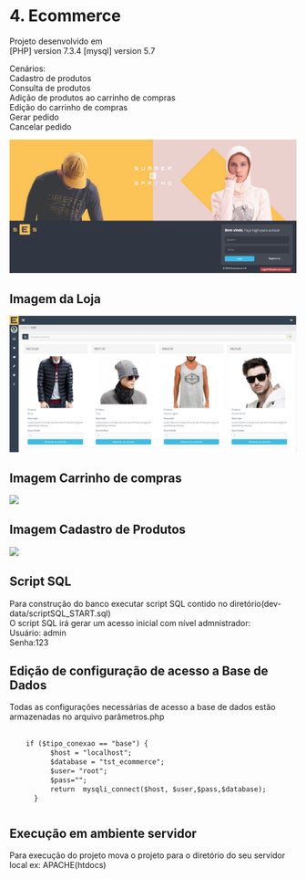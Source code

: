 # 4. Ecommerce

Projeto desenvolvido em  <br />
[PHP] version 7.3.4 [mysql] version 5.7
<br />

Cenários:<br />
Cadastro de produtos<br />
Consulta de produtos<br />
Adição de produtos ao carrinho de compras<br />
Edição do carrinho de compras<br />
Gerar pedido<br />
Cancelar pedido<br />

![](dev-doc/1view-T4.png)

## Imagem da Loja

![](dev-doc/2view-T4.png)

## Imagem Carrinho de compras

![](dev-doc/3view-T4.png)

## Imagem Cadastro de Produtos

![](dev-doc/4view-T4.png)

## Script SQL

Para construção do banco executar script SQL contido no diretório(dev-data/scriptSQL_START.sql)
<br />
O script SQL irá gerar um acesso inicial com nível admnistrador:
<br />
Usuário: admin
<br />
Senha:123
<br />

## Edição de configuração de acesso a Base de Dados

Todas as configurações necessárias de acesso a base de dados estão armazenadas no arquivo parâmetros.php
<br />

<p><pre><code>
    if ($tipo_conexao == "base") {
          $host = "localhost";
          $database = "tst_ecommerce";
          $user= "root";
          $pass="";
          return  mysqli_connect($host, $user,$pass,$database);
      }
</p></pre></code>


## Execução em ambiente servidor

Para execução do projeto mova o projeto para o diretório do seu servidor local ex: APACHE(htdocs)
